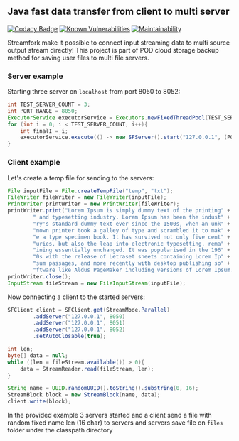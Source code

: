 ## Java fast data transfer from client to multi server

[![Codacy Badge](https://api.codacy.com/project/badge/Grade/5f1f8d2a036c405d8dc713bc656561cb)](https://www.codacy.com/manual/makbn/fdt_streamfork?utm_source=github.com&amp;utm_medium=referral&amp;utm_content=makbn/fdt_streamfork&amp;utm_campaign=Badge_Grade)
[![Known Vulnerabilities](https://snyk.io//test/github/makbn/fdt_streamfork/badge.svg?targetFile=streamfork/pom.xml)](https://snyk.io//test/github/makbn/fdt_streamfork?targetFile=streamfork/pom.xml)
[![Maintainability](https://api.codeclimate.com/v1/badges/8e059fd3fc3c2d3fb963/maintainability)](https://codeclimate.com/github/makbn/fdt_streamfork/maintainability)

Streamfork make it possible to connect input streaming data to multi source output stream directly! This project is part of POD cloud storage backup method for saving user files to multi file servers.

### Server example

Starting three server on `localhost` from port 8050 to 8052:
```java
int TEST_SERVER_COUNT = 3;
int PORT_RANGE = 8050;
ExecutorService executorService = Executors.newFixedThreadPool(TEST_SERVER_COUNT);
for (int i = 0; i < TEST_SERVER_COUNT; i++){
    int finalI = i;
    executorService.execute(() -> new SFServer().start("127.0.0.1", (PORT_RANGE + finalI), 100));
}
```

### Client example

Let's create a temp file for sending to the servers:

```java
File inputFile = File.createTempFile("temp", "txt");
FileWriter fileWriter = new FileWriter(inputFile);
PrintWriter printWriter = new PrintWriter(fileWriter);
printWriter.print("Lorem Ipsum is simply dummy text of the printing" +
        " and typesetting industry. Lorem Ipsum has been the indust" +
        "ry's standard dummy text ever since the 1500s, when an unk" +
        "nown printer took a galley of type and scrambled it to mak" +
        "e a type specimen book. It has survived not only five cent" +
        "uries, but also the leap into electronic typesetting, rema" +
        "ining essentially unchanged. It was popularised in the 196" +
        "0s with the release of Letraset sheets containing Lorem Ip" +
        "sum passages, and more recently with desktop publishing so" +
        "ftware like Aldus PageMaker including versions of Lorem Ipsum.");
printWriter.close();
InputStream fileStream = new FileInputStream(inputFile);

```
Now connecting a client to the started servers:

```java
SFClient client = SFClient.get(StreamMode.Parallel)
        .addServer("127.0.0.1", 8050)
        .addServer("127.0.0.1", 8051)
        .addServer("127.0.0.1", 8052)
        .setAutoClosable(true);

int len;
byte[] data = null;
while ((len = fileStream.available()) > 0){
    data = StreamReader.read(fileStream, len);
}

String name = UUID.randomUUID().toString().substring(0, 16);
StreamBlock block = new StreamBlock(name, data);
client.write(block);
```

In the provided example 3 servers started and a client send a file with random fixed name len (16 char) to servers and servers save file on `files` folder under the classpath directory
